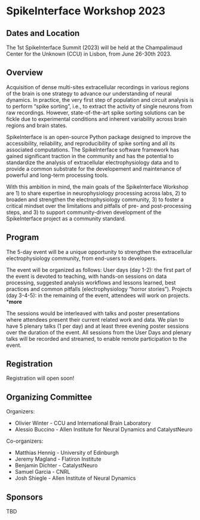 # SpikeInterface Workshop 2023

## Dates and Location

The 1st SpikeInterface Summit (2023) will be held at the  Champalimaud Center for the Unknown (CCU) in Lisbon, from June 26-30th 2023.

## Overview

Acquisition of dense multi-sites extracellular recordings in various regions of the brain is one strategy to advance our understanding of neural dynamics. In practice, the very first step of population and circuit analysis is to perform “spike sorting”, i.e., to extract the activity of single neurons from raw recordings. However, state-of-the-art spike sorting solutions can be fickle due to experimental conditions and inherent variability across brain regions and brain states.

SpikeInterface is an open-source Python package designed to improve the accessibility, reliability, and reproducibility of spike sorting and all its associated computations. 
The SpikeInterface software framework has gained significant traction in the community and has the potential to standardize the analysis of extracellular electrophysiology data and to provide a common substrate for the developement and maintenance of powerful and long-term processing tools.

With this ambition in mind, the main goals of the SpikeInterface Workshop are 1) to share expertise in neurophysiology processing across labs, 2) to broaden and strengthen the electrophysiology community, 3) to foster a critical mindset over the limitations and pitfalls of pre- and post-processing steps, and 3) to support community-driven development of the SpikeInterface project as a community standard.


## Program

The 5-day event will be a unique opportunity to strengthen the extracellular electrophysiology community, from end-users to developers. 

The event will be organized as follows:
User days (day 1-2): the first part of the event is devoted to teaching, with hands-on sessions on data processing, suggested analysis workflows and lessons learned, best practices and common pitfalls (electrophysiology “horror stories”). 
Projects (day 3-4-5): in the remaining of the event, attendees will work on projects. ***more**


The sessions would be interleaved with talks and poster presentations where attendees present their current related work and data. We plan to have 5 plenary talks (1 per day) and at least three evening poster sessions over the duration of the event.
All sessions from the User Days and plenary talks will be recorded and streamed, to enable remote participation to the event. 


## Registration

Registration will open soon!

## Organizing Committee

Organizers:
* Olivier Winter - CCU and International Brain Laboratory
* Alessio Buccino - Allen Institute for Neural Dynamics and CatalystNeuro

Co-organizers:

* Matthias Hennig - University of Edinburgh
* Jeremy Magland - Flatiron Institute
* Benjamin Dichter - CatalystNeuro
* Samuel Garcia - CNRL
* Josh Shiegle - Allen Institute of Neural Dynamics


## Sponsors

TBD